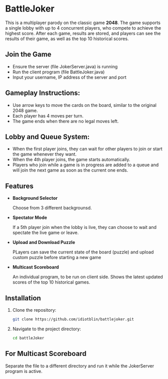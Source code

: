 # BattleJoker

This is a multiplayer parody on the classic game **2048**. The game supports a single lobby with up to 4 concurrent players, who compete to achieve the highest score. After each game, results are stored, and players can see the results of their game, as well as the top 10 historical scores.

## Join the Game

- Ensure the server (file JokerServer.java) is running
- Run the client program (file BattleJoker.java)
- Input your username, IP address of the server and port

## Gameplay Instructions:

- Use arrow keys to move the cards on the board, similar to the original 2048 game.
- Each player has 4 moves per turn.
- The game ends when there are no legal moves left.

## Lobby and Queue System:

- When the first player joins, they can wait for other players to join or start the game whenever they want.
- When the 4th player joins, the game starts automatically.
- Players who join while a game is in progress are added to a queue and will join the next game as soon as the current one ends.

## Features

- **Background Selector**

  Choose from 3 different backgrounsd.
  
- **Spectator Mode**

  If a 5th player join when the lobby is live, they can choose to wait and spectate the live game or leave.
  
- **Upload and Download Puzzle**

  PLayers can save the current state of the board (puzzle) and upload custom puzzle before starting a new game 

- **Multicast Scoreboard**

  An individual program, to be run on client side. Shows the latest updated scores of the top 10 historical games.
  
## Installation

1. Clone the repository:
    ```bash
    git clone https://github.com/idiotblin/battlejoker.git
    ```
2. Navigate to the project directory:
    ```bash
    cd battleJoker
    ```

## For Multicast Scoreboard

Separate the file to a different directory and run it while the JokerServer program is active.
